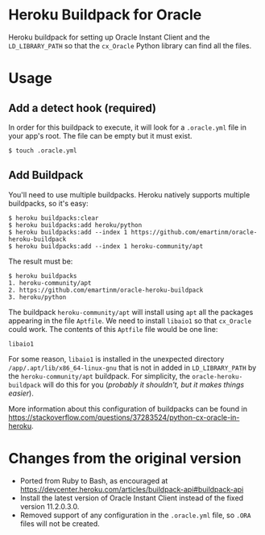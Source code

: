 # Heroku Buildpack for Oracle

Heroku buildpack for setting up Oracle Instant Client and the `LD_LIBRARY_PATH` so that the `cx_Oracle`  Python library can find all the files.

# Usage

## Add a detect hook (required)

In order for this buildpack to execute, it will look for a `.oracle.yml` file in your app's root.  The file can be empty but it must exist.

```
$ touch .oracle.yml
```

## Add Buildpack

You'll need to use multiple buildpacks. Heroku natively supports multiple buildpacks, so it's easy:

    $ heroku buildpacks:clear
    $ heroku buildpacks:add heroku/python
    $ heroku buildpacks:add --index 1 https://github.com/emartinm/oracle-heroku-buildpack
    $ heroku buildpacks:add --index 1 heroku-community/apt

The result must be:

    $ heroku buildpacks
    1. heroku-community/apt
    2. https://github.com/emartinm/oracle-heroku-buildpack
    3. heroku/python

The buildpack `heroku-community/apt` will install using `apt` all the packages appearing in the file `Aptfile`. We need to install `libaio1` so that `cx_Oracle` could work. The contents of this `Aptfile` file would be one line:

    libaio1

For some reason, `libaio1` is installed in the unexpected directory `/app/.apt/lib/x86_64-linux-gnu` that is not in added in `LD_LIBRARY_PATH` by the `heroku-community/apt` buildpack. For simplicity, the `oracle-heroku-buildpack` will do this for you (*probably it shouldn't, but it makes things easier*).

More information about this configuration of buildpacks can be found in https://stackoverflow.com/questions/37283524/python-cx-oracle-in-heroku.

# Changes from the original version
* Ported from Ruby to Bash, as encouraged at https://devcenter.heroku.com/articles/buildpack-api#buildpack-api
* Install the latest version of Oracle Instant Client instead of the fixed version 11.2.0.3.0.
* Removed support of any configuration in the `.oracle.yml` file, so `.ORA` files will not be created.
